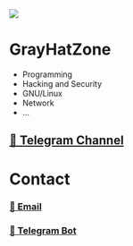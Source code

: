 <img src="pic.png" />

# GrayHatZone

- Programming
- Hacking and Security
- GNU/Linux
- Network
- ...

## [🍁 Telegram Channel](https://t.me/GrayHatZone)

# Contact

### [📧 Email](mailto:d4rk-cl0ud@hotmail.com)
### [🤖 Telegram Bot](https://t.me/GrayHatZoneBot)
